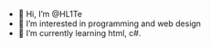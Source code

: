 - 👋 Hi, I’m @HL1Te
- 👀 I’m interested in programming and web design
- 🌱 I’m currently learning html, c#.

<!---
HL1Te/HL1Te is a ✨ special ✨ repository because its `README.md` (this file) appears on your GitHub profile.
You can click the Preview link to take a look at your changes.
--->
